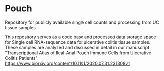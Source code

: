 # Pouch
Repository for publicly available single cell counts and processing from UC tissue samples

This repository serves as a code base and processed data storage space for Single cell RNA-sequence data for ulcerative colitis tissue samples. These samples are analyzed and discussed in detail in our manuscript "Transcriptional Atlas of Ileal-Anal Pouch Immune Cells from Ulcerative Colitis Patients" 
https://www.biorxiv.org/content/10.1101/2020.07.31.231308v1

